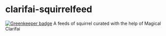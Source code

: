# clarifai-squirrelfeed

[![Greenkeeper badge](https://badges.greenkeeper.io/abdulhannanali/clarifai-squirrelfeed.svg)](https://greenkeeper.io/)
A feeds of squirrel curated with the help of Magical Clarifai
